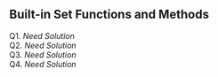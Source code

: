 ## Built-in Set Functions and Methods
Q1. *Need Solution* <br>
Q2. *Need Solution* <br>
Q3. *Need Solution* <br>
Q4. *Need Solution* <br>
